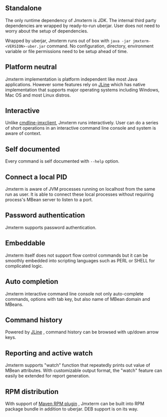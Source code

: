 ## Standalone
The only runtime dependency of Jmxterm is JDK. The internal third party dependencies are wrapped by ready-to-run uberjar. User does not need to worry about the setup of dependencies.

Wrapped by uberjar, Jmxterm runs out of box with `java -jar jmxterm-<VERSION>-uber.jar` command. No configuration, directory, environment variable or file permissions need to be setup ahead of time.

## Platform neutral
Jmxterm implementation is platform independent like most Java applications. However some features rely on [JLine](http://jline.sourceforge.net/) which has native implementation that supports major operating systems including Windows, Mac OS and most Linux distros.

## Interactive
Unlike [cmdline-jmxclient](http://crawler.archive.org/cmdline-jmxclient/), Jmxterm runs interactively. User can do a series of short operations in an interactive command line console and system is aware of context.

## Self documented
Every command is self documented with `--help` option.

## Connect a local PID
Jmxterm is aware of JVM processes running on localhost from the same run as user. It is able to connect these local processes without requiring process's MBean server to listen to a port.

## Password authentication
Jmxterm supports password authentication.

## Embeddable
Jmxterm itself does not support flow control commands but it can be smoothly embedded into scripting languages such as PERL or SHELL for complicated logic.

## Auto completion
Jmxterm interactive command line console not only auto-complete commands, options with tab key, but also name of MBean domain and MBeans.

## Command history
Powered by [JLine](http://jline.sourceforge.net/) , command history can be browsed with up/down arrow keys.

## Reporting and active watch
Jmxterm supports "watch" function that repeatedly prints out value of MBean attributes. With customizable output format, the "watch" feature can easily be extended for report generation.

## RPM distribution
With support of [Maven RPM plugin](http://mojo.codehaus.org/rpm-maven-plugin) , Jmxterm can be built into RPM package bundle in addition to uberjar. DEB support is on its way.
